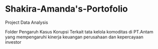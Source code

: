 # Shakira-Amanda's-Portofolio
Project Data Analysis

Folder Pengaruh Kasus Korupsi Terkait tata kelola komoditas di PT.Antam yang mempengaruhi kinerja keuangan perusahaan dan kepercayaan investor 
